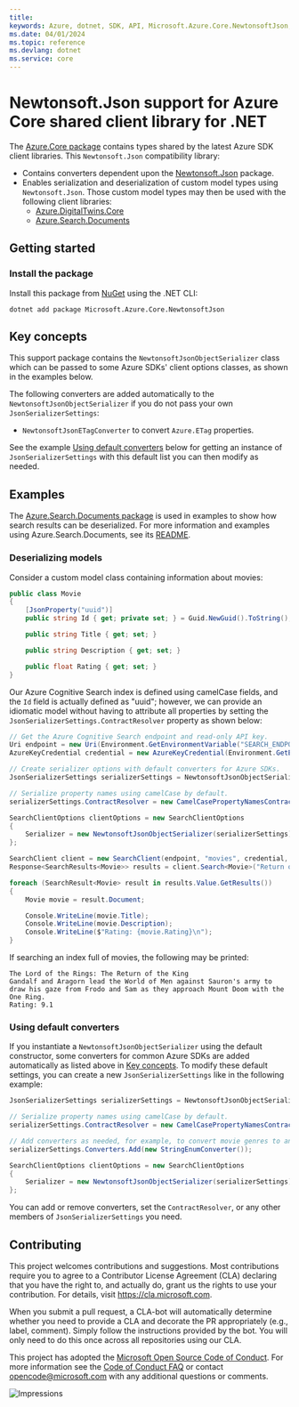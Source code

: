 ```yaml
---
title: 
keywords: Azure, dotnet, SDK, API, Microsoft.Azure.Core.NewtonsoftJson, core
ms.date: 04/01/2024
ms.topic: reference
ms.devlang: dotnet
ms.service: core
---
```

# Newtonsoft.Json support for Azure Core shared client library for .NET

The [Azure.Core package][azure_core_package] contains types shared by the latest Azure SDK client libraries. This `Newtonsoft.Json` compatibility library:

- Contains converters dependent upon the [Newtonsoft.Json][newtonsoft_json_package] package.
- Enables serialization and deserialization of custom model types using `Newtonsoft.Json`. Those custom model types may then be used with the following client libraries:
  - [Azure.DigitalTwins.Core][azure_digital_twins_core_package]
  - [Azure.Search.Documents][azure_search_documents_package]

## Getting started

### Install the package

Install this package from [NuGet] using the .NET CLI:

```dotnetcli
dotnet add package Microsoft.Azure.Core.NewtonsoftJson
```

## Key concepts

This support package contains the `NewtonsoftJsonObjectSerializer` class which can be passed to some Azure SDKs' client options classes, as shown in the examples below.

The following converters are added automatically to the `NewtonsoftJsonObjectSerializer` if you do not pass your own `JsonSerializerSettings`:

- `NewtonsoftJsonETagConverter` to convert `Azure.ETag` properties.

See the example [Using default converters](#using-default-converters) below for getting an instance of `JsonSerializerSettings` with this default list you can then modify as needed.

## Examples

The [Azure.Search.Documents package][azure_search_documents_package] is used in examples to show how search results can be deserialized. For more information and examples using Azure.Search.Documents, see its [README][azure_search_documents_readme].

### Deserializing models

Consider a custom model class containing information about movies:

```C# Snippet:Microsoft_Azure_Core_NewtonsoftJson_Samples_Readme_Model
public class Movie
{
    [JsonProperty("uuid")]
    public string Id { get; private set; } = Guid.NewGuid().ToString();

    public string Title { get; set; }

    public string Description { get; set; }

    public float Rating { get; set; }
}
```

Our Azure Cognitive Search index is defined using camelCase fields, and the `Id` field is actually defined as "uuid"; however, we can provide an idiomatic model without having to attribute all properties by setting the `JsonSerializerSettings.ContractResolver` property as shown below:

```C# Snippet:Microsoft_Azure_Core_NewtonsoftJson_Samples_Readme_SearchSample
// Get the Azure Cognitive Search endpoint and read-only API key.
Uri endpoint = new Uri(Environment.GetEnvironmentVariable("SEARCH_ENDPOINT"));
AzureKeyCredential credential = new AzureKeyCredential(Environment.GetEnvironmentVariable("SEARCH_API_KEY"));

// Create serializer options with default converters for Azure SDKs.
JsonSerializerSettings serializerSettings = NewtonsoftJsonObjectSerializer.CreateJsonSerializerSettings();

// Serialize property names using camelCase by default.
serializerSettings.ContractResolver = new CamelCasePropertyNamesContractResolver();

SearchClientOptions clientOptions = new SearchClientOptions
{
    Serializer = new NewtonsoftJsonObjectSerializer(serializerSettings)
};

SearchClient client = new SearchClient(endpoint, "movies", credential, clientOptions);
Response<SearchResults<Movie>> results = client.Search<Movie>("Return of the King");

foreach (SearchResult<Movie> result in results.Value.GetResults())
{
    Movie movie = result.Document;

    Console.WriteLine(movie.Title);
    Console.WriteLine(movie.Description);
    Console.WriteLine($"Rating: {movie.Rating}\n");
}
```

If searching an index full of movies, the following may be printed:
<!-- cspell:word Aragorn Sauron's -->
```text
The Lord of the Rings: The Return of the King
Gandalf and Aragorn lead the World of Men against Sauron's army to draw his gaze from Frodo and Sam as they approach Mount Doom with the One Ring.
Rating: 9.1
```

### Using default converters

If you instantiate a `NewtonsoftJsonObjectSerializer` using the default constructor, some converters for common Azure SDKs are added automatically as listed above in [Key concepts](#key-concepts). To modify these default settings, you can create a new `JsonSerializerSettings` like in the following example:

```C# Snippet:Microsoft_Azure_Core_NewtonsoftJson_Samples_Readme_DefaultSerializerSettings
JsonSerializerSettings serializerSettings = NewtonsoftJsonObjectSerializer.CreateJsonSerializerSettings();

// Serialize property names using camelCase by default.
serializerSettings.ContractResolver = new CamelCasePropertyNamesContractResolver();

// Add converters as needed, for example, to convert movie genres to an enum.
serializerSettings.Converters.Add(new StringEnumConverter());

SearchClientOptions clientOptions = new SearchClientOptions
{
    Serializer = new NewtonsoftJsonObjectSerializer(serializerSettings)
};
```

You can add or remove converters, set the `ContractResolver`, or any other members of `JsonSerializerSettings` you need.

## Contributing

This project welcomes contributions and suggestions. Most contributions require you to agree to a Contributor License Agreement (CLA) declaring that you have the right to, and actually do, grant us the rights to use your contribution. For details, visit <https://cla.microsoft.com>.

When you submit a pull request, a CLA-bot will automatically determine whether you need to provide a CLA and decorate the PR appropriately (e.g., label, comment). Simply follow the instructions provided by the bot. You will only need to do this once across all repositories using our CLA.

This project has adopted the [Microsoft Open Source Code of Conduct][code_of_conduct]. For more information see the [Code of Conduct FAQ][code_of_conduct_faq] or contact opencode@microsoft.com with any additional questions or comments.

![Impressions](https://azure-sdk-impressions.azurewebsites.net/api/impressions/azure-sdk-for-net%2Fsdk%2Fcore%2FMicrosoft.Azure.Core.NewtonsoftJson%2FREADME.png)

[azure_core_package]: https://www.nuget.org/packages/Azure.Core/
[azure_digital_twins_core_package]: https://www.nuget.org/packages/Azure.DigitalTwins.Core
[azure_search_documents_package]: https://www.nuget.org/packages/Azure.Search.Documents/
[azure_search_documents_readme]: https://github.com/Azure/azure-sdk-for-net/blob/main/sdk/search/Azure.Search.Documents/README.md
[code_of_conduct]: https://opensource.microsoft.com/codeofconduct
[code_of_conduct_faq]: https://opensource.microsoft.com/codeofconduct/faq/
[newtonsoft_json_package]: https://www.nuget.org/packages/Newtonsoft.Json/
[NuGet]: https://www.nuget.org

